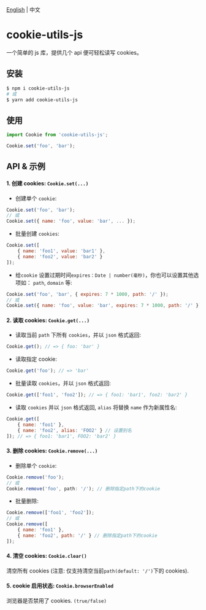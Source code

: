 [English](https://github.com/chutao-zhang/cookie-utils-js/blob/master/README.md) | 中文


# cookie-utils-js
一个简单的 js 库，提供几个 api 便可轻松读写 cookies。 

## 安装
```powershell
$ npm i cookie-utils-js
# 或
$ yarn add cookie-utils-js
```

## 使用

```js
import Cookie from 'cookie-utils-js';

Cookie.set('foo', 'bar');
```

## API & 示例
#### 1. 创建 cookies: `Cookie.set(...)`
* 创建单个 `cookie`:
```js
Cookie.set('foo', 'bar');
// 或
Cookie.set({ name: 'foo', value: 'bar', ... });
```

* 批量创建 `cookies`:
```js
Cookie.set([
    { name: 'foo1', value: 'bar1' },
    { name: 'foo2', value: 'bar2' }
]);
```

* 给`cookie` 设置过期时间`expires：Date | number(毫秒)`，你也可以设置其他选项如： `path`, `domain` 等:
```js
Cookie.set('foo', 'bar', { expires: 7 * 1000, path: '/' });
// 或
Cookie.set({ name: 'foo', value: 'bar', expires: 7 * 1000, path: '/' });
```

#### 2. 读取 cookies: `Cookie.get(...)`
* 读取当前 `path` 下所有 `cookies`，并以 `json` 格式返回:
```js
Cookie.get(); // => { foo: 'bar' }
```

* 读取指定 cookie:
```js
Cookie.get('foo'); // => 'bar'
```

* 批量读取 `cookies`，并以 `json` 格式返回:
```js
Cookie.get(['foo1', 'foo2']); // => { foo1: 'bar1', foo2: 'bar2' }
```

* 读取 `cookies` 并以 `json` 格式返回, `alias` 将替换 `name` 作为新属性名:
```js
Cookie.get([
    { name: 'foo1' }, 
    { name: 'foo2', alias: 'FOO2' } // 设置别名
]); // => { foo1: 'bar1', FOO2: 'bar2' }
```

#### 3. 删除 cookies: `Cookie.remove(...)`
* 删除单个 `cookie`:
```js
Cookie.remove('foo');
// 或
Cookie.remove('foo', path: '/'); // 删除指定path下的cookie
```

* 批量删除:
```js
Cookie.remove(['foo1', 'foo2']);
// 或
Cookie.remove([
    { name: 'foo1' },
    { name: 'foo2', path: '/' } // 删除指定path下的cookie
]);
```

#### 4. 清空 cookies: `Cookie.clear()`
清空所有 cookies (注意: 仅支持清空当前`path(default: '/')`下的 cookies).

#### 5. cookie 启用状态: `Cookie.browserEnabled`
浏览器是否禁用了 cookies. `(true/false)`
